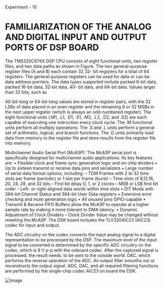 Experiment - 10

# FAMILIARIZATION OF THE ANALOG AND DIGITAL INPUT AND OUTPUT PORTS OF DSP BOARD

The TMS320C674X DSP CPU consists of eight functional units, two register files, and two data paths as shown in Figure. The two general-purpose register files (A and B) each contain 32 32- bit registers for a total of 64 registers. The general-purpose registers can be used for data or can be data address pointers. The data types supported include packed 8-bit data, packed 16-bit data, 32-bit data, 40- bit data, and 64-bit data. Values larger than 32 bits, such as

40-bit-long or 64-bit-long values are stored in register pairs, with the 32 LSBs of data placed in an even register and the remaining 8 or 32 MSBs in the next upper register (which is always an odd-numbered register). The eight functional units (.M1, .L1, .D1, .S1, .M2, .L2, .D2, and .S2) are each capable of executing one instruction every clock cycle. The .M functional units perform all multiply operations. The .S and .L units perform a general set of arithmetic, logical, and branch functions. The .D units primarily load data from memory to the register file and store results from the register file into memory.

Multichannel Audio Serial Port (McASP): The McASP serial port is specifically designed for multichannel audio applications. Its key features are: • Flexible clock and frame sync generation logic and on-chip dividers • Up to sixteen transmit or receive data pins and serializers • Large number of serial data format options, including: – TDM Frames with 2 to 32 time slots per frame (periodic) or 1 slot per frame (burst) – Time slots of 8,12,16, 20, 24, 28, and 32 bits – First bit delay 0, 1, or 2 clocks – MSB or LSB first bit order – Left- or right-aligned data words within time slots • DIT Mode with 384-bit Channel Status and 384-bit User Data registers • Extensive error checking and mute generation logic • All unused pins GPIO-capable • Transmit & Receive FIFO Buffers allow the McASP to operate at a higher sample rate by making it more tolerant to DMA latency. • Dynamic Adjustment of Clock Dividers – Clock Divider Value may be changed without resetting the McASP. The DSK board includes the TLV320AIC23 (AIC23) codec for input and output.

The ADC circuitry on the codec converts the input analog signal to a digital representation to be processed by the DSP. The maximum level of the input signal to be converted is determined by the specific ADC circuitry on the codec, which is 6 V p-p with the onboard codec. After the captured signal is processed, the result needs. to be sent to the outside world. DAC, which performs the reverse operation of the ADC. An output filter smooths out or reconstructs the output signal. ADC, DAC, and all required filtering functions are performed by the single-chip codec AIC23 on board the DSK.

![image](https://github.com/user-attachments/assets/f876b2b6-c6e7-4cc6-94d1-450ca4353587)
